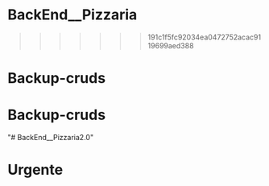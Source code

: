 # BackEnd__Pizzaria


>>>>>>> 191c1f5fc92034ea0472752acac9119699aed388
# Backup-cruds
# Backup-cruds
"# BackEnd__Pizzaria2.0" 
# Urgente
